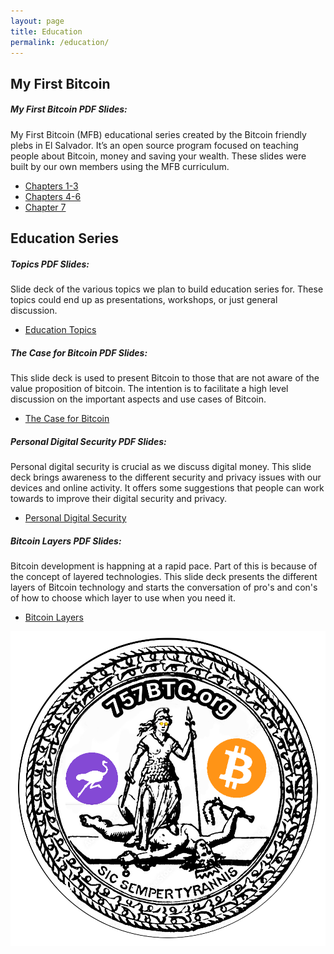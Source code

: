 ```yaml
---
layout: page
title: Education
permalink: /education/
---
```


## My First Bitcoin
##### My First Bitcoin PDF Slides:
My First Bitcoin (MFB) educational series created by the Bitcoin friendly plebs in El Salvador. It’s an open source program focused on teaching people about Bitcoin, money and saving your wealth. These slides were built by our own members using the MFB curriculum.
- <a href="/assets/education/MFB_ch_1-3.pdf" target="_blank">Chapters 1-3</a>
- <a href="/assets/education/MFB_Ch_4-6.pdf" target="_blank">Chapters 4-6</a>
- <a href="/assets/education/MFB_Ch_7.pdf" target="_blank">Chapter 7</a>


## Education Series
##### Topics PDF Slides: 
Slide deck of the various topics we plan to build education series for. These topics could end up as presentations, workshops, or just general discussion.
- <a href="/assets/education/ES_topics.pdf" target="_blank">Education Topics</a>

##### The Case for Bitcoin PDF Slides:
This slide deck is used to present Bitcoin to those that are not aware of the value proposition of bitcoin. The intention is to facilitate a high level discussion on the important aspects and use cases of Bitcoin.
- <a href="/assets/education/ES_CaseForBitcoin.pdf" target="_blank">The Case for Bitcoin</a>

##### Personal Digital Security PDF Slides:
Personal digital security is crucial as we discuss digital money. This slide deck brings awareness to the different security and privacy issues with our devices and online activity. It offers some suggestions that people can work towards to improve their digital security and privacy.
- <a href="/assets/education/ES_personalDigitalSecurity.pdf" target="_blank">Personal Digital Security</a>

##### Bitcoin Layers PDF Slides:
Bitcoin development is happning at a rapid pace. Part of this is because of the concept of layered technologies. This slide deck presents the different layers of Bitcoin technology and starts the conversation of pro's and con's of how to choose which layer to use when you need it.
- <a href="/assets/education/ES_BitcoinLayers.pdf" target="_blank">Bitcoin Layers</a>

![Sic semper tyrannis](/assets/img/757circlenostr02-alpha.png)
